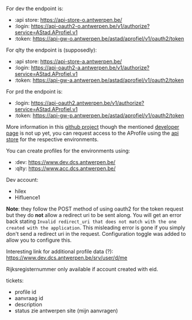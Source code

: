 For dev the endpoint is:

- :api store: https://api-store-o.antwerpen.be/
- :login: https://api-oauth2-o.antwerpen.be/v1/authorize?service=AStad.AProfiel.v1
- :token: https://api-gw-o.antwerpen.be/astad/aprofiel/v1/oauth2/token

For qlty the endpoint is (supposedly):

- :api store: https://api-store-a.antwerpen.be/
- :login: https://api-oauth2-a.antwerpen.be/v1/authorize?service=AStad.AProfiel.v1
- :token: https://api-gw-a.antwerpen.be/astad/aprofiel/v1/oauth2/token

For prd the endpoint is:

- :login: https://api-oauth2.antwerpen.be/v1/authorize?service=AStad.AProfiel.v1
- :token: https://api-gw-p.antwerpen.be/astad/aprofiel/v1/oauth2/token

More information in this [github project](https://github.com/digipolisantwerp/demo-oauth2-consumer_app_nodejs) though the mentioned [developer page](https://developer.antwerpen.be/) is not up yet, you can request access to the AProfile using the [api store](https://api-store-o.antwerpen.be/#/org/int-hifluence/dash/applications) for the respective environments.

You can create profiles for the environments using:

- :dev: https://www.dev.dcs.antwerpen.be/
- :qlty: https://www.acc.dcs.antwerpen.be/

Dev account:

- hilex
- Hifluence1

**Note**: they follow the POST method of using oauth2 for the token request but they do **not** allow a redirect uri to be sent along. You will get an error back stating ``Invalid redirect_uri that does not match with the one created with the application``. This misleading error is gone if you simply don't send a redirect uri in the request. Configuration toggle was added to allow you to configure this.

Interesting link for additional profile data (?): https://www.dev.dcs.antwerpen.be/srv/user/d/me

Rijksregisternummer only available if account created with eid.

tickets:
- profile id
- aanvraag id
- description
- status
zie antwerpen site (mijn aanvragen)